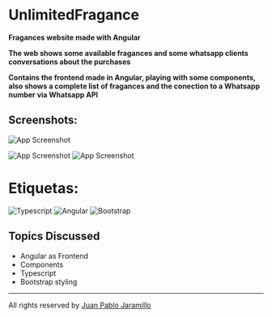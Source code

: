 # UnlimitedFragance

**Fragances website made with Angular**

**The web shows some available fragances and some whatsapp clients conversations about the purchases**

**Contains the frontend made in Angular, playing with some components, also shows a complete list of fragances and the conection to a Whatsapp number via Whatsapp API**

## Screenshots:
![App Screenshot](https://scontent.feoh1-1.fna.fbcdn.net/v/t1.15752-9/356605588_6649851171700181_4308949846614401198_n.png?_nc_cat=100&ccb=1-7&_nc_sid=ae9488&_nc_eui2=AeGaCpySU5ezCZFRGPZ-QDXeerEdAhsYbNZ6sR0CGxhs1qnw2ac0aEebqB6BzkYfMfhHP6uay85n5rEUCFNKLEbR&_nc_ohc=-QjylRAN4EoAX-Ptzpc&_nc_ht=scontent.feoh1-1.fna&oh=03_AdSkMVnnSGcLOUMn0i37rT1-2pob1uP-F5xg3SMiOu1e8A&oe=64C00FED)

![App Screenshot](https://scontent.feoh1-1.fna.fbcdn.net/v/t1.15752-9/354199153_3542544852732929_5950804426354298622_n.png?_nc_cat=103&ccb=1-7&_nc_sid=ae9488&_nc_eui2=AeEynzoR65MTSjJQEYjGMuPnmOI1BtymkjiY4jUG3KaSOAldIGahOyvq_E-iji9WEmNvpRPB66XMR8dMfLhEc2pA&_nc_ohc=cX7GuhViiGUAX8y_HnR&_nc_ht=scontent.feoh1-1.fna&oh=03_AdQm4wxf5SSB6OiVgElCdEfSp4AbwcflcvWK7BycX43OEQ&oe=64C00071)
![App Screenshot](https://scontent.feoh1-1.fna.fbcdn.net/v/t1.15752-9/356472552_652449299714361_2887901910484368731_n.png?_nc_cat=109&ccb=1-7&_nc_sid=ae9488&_nc_eui2=AeEZNQrA5wTnMYmm3HqV0eoPPhd01Q9bCpw-F3TVD1sKnEXSh5KbS7gGVCDgAcMYxx_72b4i3SXRfojTw1buelIJ&_nc_ohc=e8ehwXIs8oIAX-aOGD4&_nc_ht=scontent.feoh1-1.fna&oh=03_AdRTcnw8hdcgIpmLPsJNu43ndfa1HK9Gr169keUs6JYO4w&oe=64C00C4E)

# Etiquetas: 	
![Typescript](https://img.shields.io/badge/TypeScript-007ACC?style=for-the-badge&logo=typescript&logoColor=white)
![Angular](https://img.shields.io/badge/Angular-DD0031?style=for-the-badge&logo=angular&logoColor=white)
![Bootstrap](https://img.shields.io/badge/Bootstrap-563D7C?style=for-the-badge&logo=bootstrap&logoColor=white)
 
 ## Topics Discussed
 * Angular as Frontend
 * Components
 * Typescript
 * Bootstrap styling
 * *** 
All rights reserved by [Juan Pablo Jaramillo](https://github.com/Pablogiraldo96)
